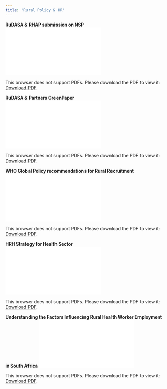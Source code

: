 ```yaml
---
title: 'Rural Policy & HR'
---
```

**RuDASA & RHAP submission on NSP**
<object data="/pdfs/rural-policy-hr/RUDASA_RHAP-submission-on-NSP-Draft-Zero_13-September-20111 (1).pdf" type="application/pdf" width="100%" height="800px">
    <embed src="/pdfs/rural-policy-hr/RUDASA_RHAP-submission-on-NSP-Draft-Zero_13-September-20111 (1).pdf">
        <p>This browser does not support PDFs. Please download the PDF to view it: <a href="/pdfs/rural-policy-hr/RUDASA_RHAP-submission-on-NSP-Draft-Zero_13-September-20111 (1).pdf">Download PDF</a>.</p>
    </embed>
</object>

**RuDASA & Partners GreenPaper**
<object data="/pdfs/rural-policy-hr/NHI_GreenPaper-RuDASA and partners_11 December 2011.pdf" type="application/pdf" width="100%" height="800px">
    <embed src="/pdfs/rural-policy-hr/NHI_GreenPaper-RuDASA and partners_11 December 2011.pdf">
        <p>This browser does not support PDFs. Please download the PDF to view it: <a href="/pdfs/rural-policy-hr/NHI_GreenPaper-RuDASA and partners_11 December 2011.pdf">Download PDF</a>.</p>
    </embed>
</object>

**WHO Global Policy recommendations for Rural Recruitment**
<object data="/pdfs/rural-policy-hr/WHOGlobalPolicyRecommendationsruralrecruitmentandrete.pdf" type="application/pdf" width="100%" height="800px">
    <embed src="/pdfs/rural-policy-hr/WHOGlobalPolicyRecommendationsruralrecruitmentandrete.pdf">
        <p>This browser does not support PDFs. Please download the PDF to view it: <a href="/pdfs/rural-policy-hr/WHOGlobalPolicyRecommendationsruralrecruitmentandrete.pdf">Download PDF</a>.</p>
    </embed>
</object>

**HRH Strategy for Health Sector**
<object data="/pdfs/rural-policy-hr/hrh for sa - strategy for health sector 2012-2017.pdf" type="application/pdf" width="100%" height="800px">
    <embed src="/pdfs/rural-policy-hr/hrh for sa - strategy for health sector 2012-2017.pdf">
        <p>This browser does not support PDFs. Please download the PDF to view it: <a href="/pdfs/rural-policy-hr/hrh for sa - strategy for health sector 2012-2017.pdf">Download PDF</a>.</p>
    </embed>
</object>

**Understanding the Factors Influencing Rural Health Worker Employment in South Africa**
<object data="/pdfs/rural-policy-hr/UnderstandingthefactorsinfluencinghealthworkeremploymentdecisionsinSouthAfrica.pdf" type="application/pdf" width="700px" height="700px">
    <embed src="/pdfs/rural-policy-hr/UnderstandingthefactorsinfluencinghealthworkeremploymentdecisionsinSouthAfrica.pdf">
        <p>This browser does not support PDFs. Please download the PDF to view it: <a href="/pdfs/rural-policy-hr/UnderstandingthefactorsinfluencinghealthworkeremploymentdecisionsinSouthAfrica.pdf">Download PDF</a>.</p>
    </embed>
</object>
